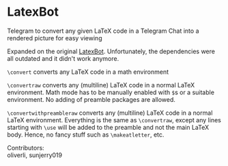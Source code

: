 # LatexBot

Telegram to convert any given LaTeX code in a Telegram Chat into a rendered picture for easy viewing

Expanded on the original [LatexBot](https://github.com/luigifreitas/LatexBot). Unfortunately, the dependencies were all outdated and it didn't work anymore.

`\convert` converts any LaTeX code in a math environment

`\convertraw` converts any (multiline) LaTeX code in a normal LaTeX environment. Math mode has to be manually enabled with `$`s or a suitable environment. No adding of preamble packages are allowed.

`\convertwithpreambleraw` converts any (multiline) LaTeX code in a normal LaTeX environment. Everything is the same as `\convertraw`, except any lines starting with `\use` will be added to the preamble and not the main LaTeX body. Hence, no fancy stuff such as `\makeatletter`, etc.

Contributors:  
oliverli, sunjerry019
